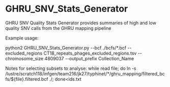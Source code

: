 # GHRU_SNV_Stats_Generator
GHRU SNV Quality Stats Generator provides summaries of high and low quality SNV calls from the GHRU mapping pipeline


Example usage:

python2 GHRU_SNV_Stats_Generator.py --bcf ./bcfs/*.bcf --excluded_regions CT18_repeats_phages_excluded_regions.tsv  --chromosome_size 4809037 --output_prefix Collection_Name


Notes for selecting subsets to analyse:
while read file; do ln -s /lustre/scratch118/infgen/team216/jk27/typhinet/*/ghru_mapping/filtered_bcfs/${file}.filtered.bcf ./; done<ids.txt
